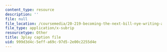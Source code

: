 ```yaml
---
content_type: resource
description: ''
file: null
file_location: /coursemedia/20-219-becoming-the-next-bill-nye-writing-and-hosting-the-educational-show-january-iap-2015/999d3d4c5effa69c97d52e00c2255d4e_VBgVRviSKek.srt
file_type: application/x-subrip
resourcetype: Other
title: 3play caption file
uid: 999d3d4c-5eff-a69c-97d5-2e00c2255d4e
---
```

